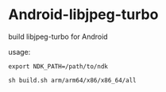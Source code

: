 # Android-libjpeg-turbo
build libjpeg-turbo for Android


usage: 

    export NDK_PATH=/path/to/ndk
    
    sh build.sh arm/arm64/x86/x86_64/all



